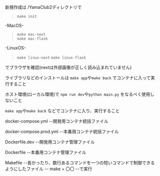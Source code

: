 新規作成は /YamaClub2ディレクトリで
> ```make init```

-MacOS-                  
> ```make mac-next```    
> ```make mac-flask```   

-LinuxOS-
> ```make linux-next```
> ```make linux-flask```

でブラウザを確認(nextは外部画像が正しく読み込まれていません)

ライブラリなどのインストールは
```make app```や```make back```
でコンテナに入って実行すること

ホスト環境(ローカル環境)で
```npm run dev```や```python main.py```
をなるべく使用しないこと

```make app```や```make back```
などでコンテナに入り、実行すること


docker-compose.yml
--開発用コンテナ統括ファイル

docker-compose.prod.yml
--本番用コンテナ統括ファイル

Dockerfile.dev
--開発用コンテナ管理ファイル

Dockerfile
--本番用コンテナ管理ファイル

Makefile
--長かったり、数行あるコマンドを一つの短いコマンドで制御できるようにしたファイル
-- make + 〇〇
--で実行
